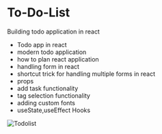 # To-Do-List
 Building todo application in react
- Todo app in react
- modern todo application
- how to plan react application
- handling form in react
- shortcut trick for handling multiple forms in react
- props
- add task functionality
- tag selection functionality
- adding custom fonts
- useState,useEffect Hooks

![Todolist](https://github.com/ravitejamannam/To-Do-List/assets/75008884/1b543be1-3f04-44c7-988f-27d888433d8c)
